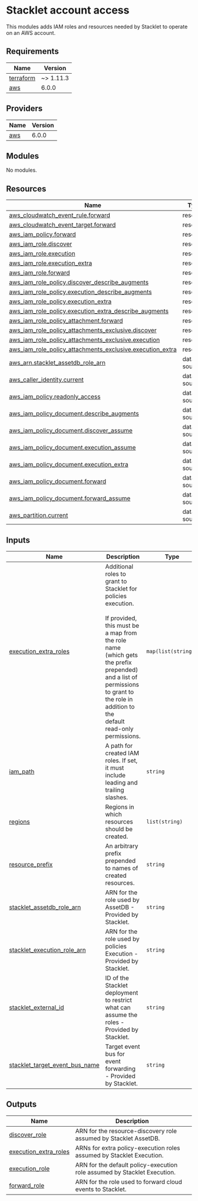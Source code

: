 # Stacklet account access

This modules adds IAM roles and resources needed by Stacklet to operate on an
AWS account.

<!-- BEGIN_TF_DOCS -->
## Requirements

| Name | Version |
|------|---------|
| <a name="requirement_terraform"></a> [terraform](#requirement\_terraform) | ~> 1.11.3 |
| <a name="requirement_aws"></a> [aws](#requirement\_aws) | 6.0.0 |

## Providers

| Name | Version |
|------|---------|
| <a name="provider_aws"></a> [aws](#provider\_aws) | 6.0.0 |

## Modules

No modules.

## Resources

| Name | Type |
|------|------|
| [aws_cloudwatch_event_rule.forward](https://registry.terraform.io/providers/hashicorp/aws/6.0.0/docs/resources/cloudwatch_event_rule) | resource |
| [aws_cloudwatch_event_target.forward](https://registry.terraform.io/providers/hashicorp/aws/6.0.0/docs/resources/cloudwatch_event_target) | resource |
| [aws_iam_policy.forward](https://registry.terraform.io/providers/hashicorp/aws/6.0.0/docs/resources/iam_policy) | resource |
| [aws_iam_role.discover](https://registry.terraform.io/providers/hashicorp/aws/6.0.0/docs/resources/iam_role) | resource |
| [aws_iam_role.execution](https://registry.terraform.io/providers/hashicorp/aws/6.0.0/docs/resources/iam_role) | resource |
| [aws_iam_role.execution_extra](https://registry.terraform.io/providers/hashicorp/aws/6.0.0/docs/resources/iam_role) | resource |
| [aws_iam_role.forward](https://registry.terraform.io/providers/hashicorp/aws/6.0.0/docs/resources/iam_role) | resource |
| [aws_iam_role_policy.discover_describe_augments](https://registry.terraform.io/providers/hashicorp/aws/6.0.0/docs/resources/iam_role_policy) | resource |
| [aws_iam_role_policy.execution_describe_augments](https://registry.terraform.io/providers/hashicorp/aws/6.0.0/docs/resources/iam_role_policy) | resource |
| [aws_iam_role_policy.execution_extra](https://registry.terraform.io/providers/hashicorp/aws/6.0.0/docs/resources/iam_role_policy) | resource |
| [aws_iam_role_policy.execution_extra_describe_augments](https://registry.terraform.io/providers/hashicorp/aws/6.0.0/docs/resources/iam_role_policy) | resource |
| [aws_iam_role_policy_attachment.forward](https://registry.terraform.io/providers/hashicorp/aws/6.0.0/docs/resources/iam_role_policy_attachment) | resource |
| [aws_iam_role_policy_attachments_exclusive.discover](https://registry.terraform.io/providers/hashicorp/aws/6.0.0/docs/resources/iam_role_policy_attachments_exclusive) | resource |
| [aws_iam_role_policy_attachments_exclusive.execution](https://registry.terraform.io/providers/hashicorp/aws/6.0.0/docs/resources/iam_role_policy_attachments_exclusive) | resource |
| [aws_iam_role_policy_attachments_exclusive.execution_extra](https://registry.terraform.io/providers/hashicorp/aws/6.0.0/docs/resources/iam_role_policy_attachments_exclusive) | resource |
| [aws_arn.stacklet_assetdb_role_arn](https://registry.terraform.io/providers/hashicorp/aws/6.0.0/docs/data-sources/arn) | data source |
| [aws_caller_identity.current](https://registry.terraform.io/providers/hashicorp/aws/6.0.0/docs/data-sources/caller_identity) | data source |
| [aws_iam_policy.readonly_access](https://registry.terraform.io/providers/hashicorp/aws/6.0.0/docs/data-sources/iam_policy) | data source |
| [aws_iam_policy_document.describe_augments](https://registry.terraform.io/providers/hashicorp/aws/6.0.0/docs/data-sources/iam_policy_document) | data source |
| [aws_iam_policy_document.discover_assume](https://registry.terraform.io/providers/hashicorp/aws/6.0.0/docs/data-sources/iam_policy_document) | data source |
| [aws_iam_policy_document.execution_assume](https://registry.terraform.io/providers/hashicorp/aws/6.0.0/docs/data-sources/iam_policy_document) | data source |
| [aws_iam_policy_document.execution_extra](https://registry.terraform.io/providers/hashicorp/aws/6.0.0/docs/data-sources/iam_policy_document) | data source |
| [aws_iam_policy_document.forward](https://registry.terraform.io/providers/hashicorp/aws/6.0.0/docs/data-sources/iam_policy_document) | data source |
| [aws_iam_policy_document.forward_assume](https://registry.terraform.io/providers/hashicorp/aws/6.0.0/docs/data-sources/iam_policy_document) | data source |
| [aws_partition.current](https://registry.terraform.io/providers/hashicorp/aws/6.0.0/docs/data-sources/partition) | data source |

## Inputs

| Name | Description | Type | Default | Required |
|------|-------------|------|---------|:--------:|
| <a name="input_execution_extra_roles"></a> [execution\_extra\_roles](#input\_execution\_extra\_roles) | Additional roles to grant to Stacklet for policies execution.<br/><br/>If provided, this must be a map from the role name (which gets the prefix<br/>prepended) and a list of permissions to grant to the role in addition to the<br/>default read-only permissions. | `map(list(string))` | `{}` | no |
| <a name="input_iam_path"></a> [iam\_path](#input\_iam\_path) | A path for created IAM roles. If set, it must include leading and trailing slashes. | `string` | `"/"` | no |
| <a name="input_regions"></a> [regions](#input\_regions) | Regions in which resources should be created. | `list(string)` | n/a | yes |
| <a name="input_resource_prefix"></a> [resource\_prefix](#input\_resource\_prefix) | An arbitrary prefix prepended to names of created resources. | `string` | n/a | yes |
| <a name="input_stacklet_assetdb_role_arn"></a> [stacklet\_assetdb\_role\_arn](#input\_stacklet\_assetdb\_role\_arn) | ARN for the role used by AssetDB - Provided by Stacklet. | `string` | n/a | yes |
| <a name="input_stacklet_execution_role_arn"></a> [stacklet\_execution\_role\_arn](#input\_stacklet\_execution\_role\_arn) | ARN for the role used by policies Execution - Provided by Stacklet. | `string` | n/a | yes |
| <a name="input_stacklet_external_id"></a> [stacklet\_external\_id](#input\_stacklet\_external\_id) | ID of the Stacklet deployment to restrict what can assume the roles - Provided by Stacklet. | `string` | n/a | yes |
| <a name="input_stacklet_target_event_bus_name"></a> [stacklet\_target\_event\_bus\_name](#input\_stacklet\_target\_event\_bus\_name) | Target event bus for event forwarding - Provided by Stacklet. | `string` | `"default"` | no |

## Outputs

| Name | Description |
|------|-------------|
| <a name="output_discover_role"></a> [discover\_role](#output\_discover\_role) | ARN for the resource-discovery role assumed by Stacklet AssetDB. |
| <a name="output_execution_extra_roles"></a> [execution\_extra\_roles](#output\_execution\_extra\_roles) | ARNs for extra policy-execution roles assumed by Stacklet Execution. |
| <a name="output_execution_role"></a> [execution\_role](#output\_execution\_role) | ARN for the default policy-execution role assumed by Stacklet Execution. |
| <a name="output_forward_role"></a> [forward\_role](#output\_forward\_role) | ARN for the role used to forward cloud events to Stacklet. |
<!-- END_TF_DOCS -->
